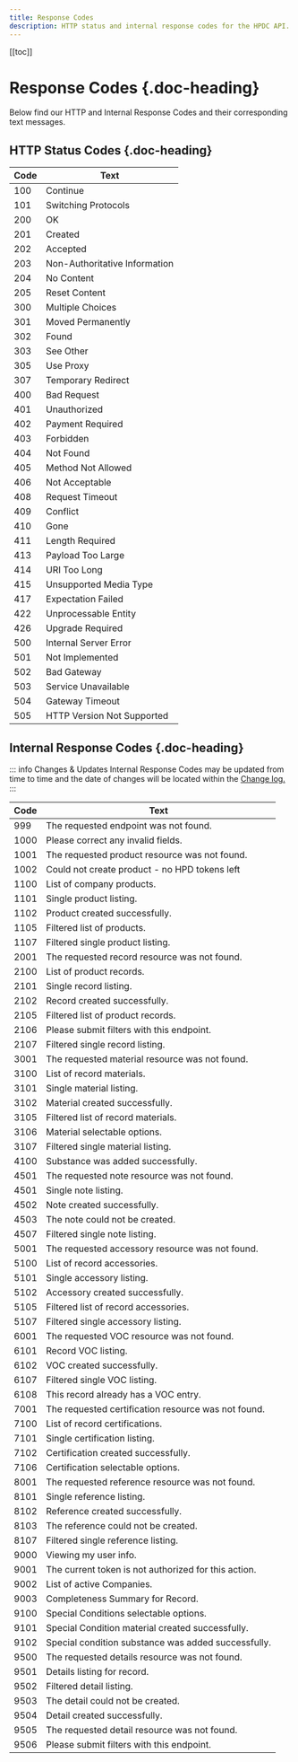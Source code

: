 ```yaml
---
title: Response Codes
description: HTTP status and internal response codes for the HPDC API.
---
```


[[toc]]

# Response Codes {.doc-heading}

Below find our HTTP and Internal Response Codes and their corresponding text messages.

## HTTP Status Codes {.doc-heading}

| **Code** | **Text**                      |
| -------- | ----------------------------- |
| 100      | Continue                      |
| 101      | Switching Protocols           |
| 200      | OK                            |
| 201      | Created                       |
| 202      | Accepted                      |
| 203      | Non-Authoritative Information |
| 204      | No Content                    |
| 205      | Reset Content                 |
| 300      | Multiple Choices              |
| 301      | Moved Permanently             |
| 302      | Found                         |
| 303      | See Other                     |
| 305      | Use Proxy                     |
| 307      | Temporary Redirect            |
| 400      | Bad Request                   |
| 401      | Unauthorized                  |
| 402      | Payment Required              |
| 403      | Forbidden                     |
| 404      | Not Found                     |
| 405      | Method Not Allowed            |
| 406      | Not Acceptable                |
| 408      | Request Timeout               |
| 409      | Conflict                      |
| 410      | Gone                          |
| 411      | Length Required               |
| 413      | Payload Too Large             |
| 414      | URI Too Long                  |
| 415      | Unsupported Media Type        |
| 417      | Expectation Failed            |
| 422      | Unprocessable Entity          |
| 426      | Upgrade Required              |
| 500      | Internal Server Error         |
| 501      | Not Implemented               |
| 502      | Bad Gateway                   |
| 503      | Service Unavailable           |
| 504      | Gateway Timeout               |
| 505      | HTTP Version Not Supported    |

## Internal Response Codes {.doc-heading}

::: info Changes & Updates
Internal Response Codes may be updated from time to time and the date of changes will be located within the [Change log.](./changelog)
:::

| **Code** | **Text**                                             |
| -------- | ---------------------------------------------------- |
| 999      | The requested endpoint was not found.                |
| 1000     | Please correct any invalid fields.                   |
| 1001     | The requested product resource was not found.        |
| 1002     | Could not create product - no HPD tokens left        |
| 1100     | List of company products.                            |
| 1101     | Single product listing.                              |
| 1102     | Product created successfully.                        |
| 1105     | Filtered list of products.                           |
| 1107     | Filtered single product listing.                     |
| 2001     | The requested record resource was not found.         |
| 2100     | List of product records.                             |
| 2101     | Single record listing.                               |
| 2102     | Record created successfully.                         |
| 2105     | Filtered list of product records.                    |
| 2106     | Please submit filters with this endpoint.            |
| 2107     | Filtered single record listing.                      |
| 3001     | The requested material resource was not found.       |
| 3100     | List of record materials.                            |
| 3101     | Single material listing.                             |
| 3102     | Material created successfully.                       |
| 3105     | Filtered list of record materials.                   |
| 3106     | Material selectable options.                         |
| 3107     | Filtered single material listing.                    |
| 4100     | Substance was added successfully.                    |
| 4501     | The requested note resource was not found.           |
| 4501     | Single note listing.                                 |
| 4502     | Note created successfully.                           |
| 4503     | The note could not be created.                       |
| 4507     | Filtered single note listing.                        |
| 5001     | The requested accessory resource was not found.      |
| 5100     | List of record accessories.                          |
| 5101     | Single accessory listing.                            |
| 5102     | Accessory created successfully.                      |
| 5105     | Filtered list of record accessories.                 |
| 5107     | Filtered single accessory listing.                   |
| 6001     | The requested VOC resource was not found.            |
| 6101     | Record VOC listing.                                  |
| 6102     | VOC created successfully.                            |
| 6107     | Filtered single VOC listing.                         |
| 6108     | This record already has a VOC entry.                 |
| 7001     | The requested certification resource was not found.  |
| 7100     | List of record certifications.                       |
| 7101     | Single certification listing.                        |
| 7102     | Certification created successfully.                  |
| 7106     | Certification selectable options.                    |
| 8001     | The requested reference resource was not found.      |
| 8101     | Single reference listing.                            |
| 8102     | Reference created successfully.                      |
| 8103     | The reference could not be created.                  |
| 8107     | Filtered single reference listing.                   |
| 9000     | Viewing my user info.                                |
| 9001     | The current token is not authorized for this action. |
| 9002     | List of active Companies.                            |
| 9003     | Completeness Summary for Record.                     |
| 9100     | Special Conditions selectable options.               |
| 9101     | Special Condition material created successfully.     |
| 9102     | Special condition substance was added successfully.  |
| 9500     | The requested details resource was not found.        |
| 9501     | Details listing for record.                          |
| 9502     | Filtered detail listing.                             |
| 9503     | The detail could not be created.                     |
| 9504     | Detail created successfully.                         |
| 9505     | The requested detail resource was not found.         |
| 9506     | Please submit filters with this endpoint.            |
